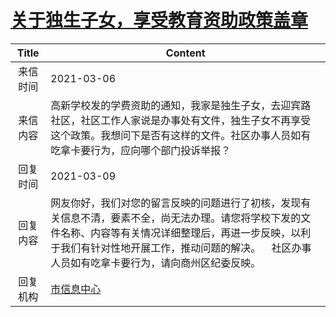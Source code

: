 # <a href="http://www.shangluo.gov.cn/zmhd/ldxxxx.jsp?urltype=leadermail.LeaderMailContentUrl&wbtreeid=1112&leadermailid=6996">关于独生子女，享受教育资助政策盖章</a>
| Title |                                                             Content                                                              |
|:-----:|----------------------------------------------------------------------------------------------------------------------------------|
| 来信时间  | 2021-03-06                                                                                                                       |
| 来信内容  | 高新学校发的学费资助的通知，我家是独生子女，去迎宾路社区，社区工作人家说是办事处有文件，独生子女不再享受这个政策。我想问下是否有这样的文件。社区办事人员如有吃拿卡要行为，应向哪个部门投诉举报？                                 |
| 回复时间  | 2021-03-09                                                                                                                       |
| 回复内容  | 网友你好，我们对您的留言反映的问题进行了初核，发现有关信息不清，要素不全，尚无法办理。请您将学校下发的文件名称、内容等有关情况详细整理后，再进一步反映，以利于我们有针对性地开展工作，推动问题的解决。    社区办事人员如有吃拿卡要行为，请向商州区纪委反映。 |
| 回复机构  | <a href="../../category/agencies/市信息中心.md">市信息中心</a>                                                                             |